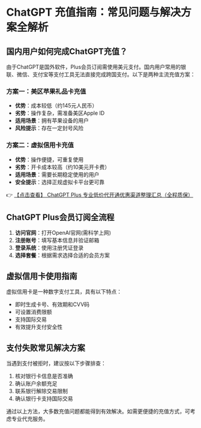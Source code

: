 # ChatGPT 充值指南：常见问题与解决方案全解析

## 国内用户如何完成ChatGPT充值？

由于ChatGPT是国外软件，Plus会员订阅需使用美元支付。国内用户常用的银联、微信、支付宝等支付工具无法直接完成跨国支付。以下是两种主流充值方案：

### 方案一：美区苹果礼品卡充值
- **优势**：成本较低（约145元人民币）
- **劣势**：操作复杂，需准备美区Apple ID
- **适用场景**：拥有苹果设备的用户
- **风险提示**：存在一定封号风险

### 方案二：虚拟信用卡充值
- **优势**：操作便捷，可重复使用
- **劣势**：开卡成本较高（约10美元开卡费）
- **适用场景**：需要长期稳定使用的用户
- **安全提示**：选择正规虚拟卡平台更可靠

👉 [【点击查看】 ChatGPT Plus 专业低价代开通优惠渠道整理汇总（全程质保）](https://bit.ly/DaiKai)

## ChatGPT Plus会员订阅全流程

1. **访问官网**：打开OpenAI官网(需科学上网)
2. **注册账号**：填写基本信息并验证邮箱
3. **登录系统**：使用注册凭证登录
4. **选择套餐**：根据需求选择合适的会员方案

## 虚拟信用卡使用指南

虚拟信用卡是一种数字支付工具，具有以下特点：
- 即时生成卡号、有效期和CVV码
- 可设置消费限额
- 支持国际交易
- 有效提升支付安全性

## 支付失败常见解决方案

当遇到支付被拒时，建议按以下步骤排查：
1. 核对银行卡信息是否准确
2. 确认账户余额充足
3. 联系银行解除交易限制
4. 确认银行卡支持国际交易

通过以上方法，大多数充值问题都能得到有效解决。如需更便捷的充值方式，可考虑专业代充服务。